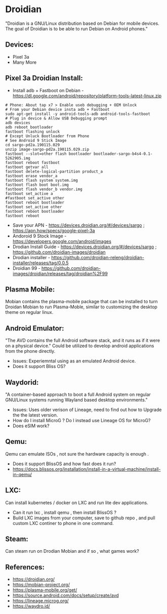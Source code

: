 Droidian
========
"Droidian is a GNU/Linux distribution based on Debian for mobile devices. The goal of Droidian is to be able to run Debian on Android phones."


Devices:
--------
* Pixel 3a
* Many More

Pixel 3a Droidian Install:
--------------------------
* Install adb + Fastboot on Debian - https://dl.google.com/android/repository/platform-tools-latest-linux.zip
```
# Phone: About tap x7 > Enable useb debugging + OEM Unlock
# From your Debian device insta adb + Fastboot
sudo apt-get install -y android-tools-adb android-tools-fastboot
# Plug in device & Allow USB Debugging prompt
adb devices
adb reboot bootloader
fastboot flashing unlock
# Except Unluck Bootloader from Phone
# See Android 9 Stick Image 
cd sargo-pd2a.190115.029
unzip image-sargo-pd2a.190115.029.zip 
fastboot --slot=other flash bootloader bootloader-sargo-b4s4-0.1-5262905.img
fastboot reboot fastboot
fastboot getvar all
fastboot delete-logical-partition product_a
fastboot erase vendor_a
fastboot flash system system.img
fastboot flash boot boot.img
fastboot flash vendor_b vendor.img
fastboot set_active a
#fastboot set_active other
fastboot reboot bootloader
fastboot set_active other
fastboot reboot bootloader
fastboot reboot
```
* Save your APN - https://devices.droidian.org/#/devices/sargo ; https://apn.how/specs/google-pixel-3a
* Andoroid 9 Stock Image - https://developers.google.com/android/images
* Drodian Install Guide - https://devices.droidian.org/#/devices/sargo ; https://github.com/droidian-images/droidian 
* Drodian installer - https://github.com/droidian-releng/droidian-installer/releases/tag/0.0.5
* Droidian 99 - https://github.com/droidian-images/droidian/releases/tag/droidian%2F99

Plasma Mobile:
--------------
Mobian contains the plasma-mobile package that can be installed to turn Droidan Mobian to run Plasma-Moble, similar to customizing the desktop theme on regular linux. 

Android Emulator:
-----------------
"The AVD contains the full Android software stack, and it runs as if it were on a physical device." Could be utilized to develop android applications from the phone directly. 

* Issues: Experiemntal using as an emulated Android device.  
* Does it support Bliss OS? 

Waydorid:
---------
"A container-based approach to boot a full Android system on regular GNU/Linux systems running Wayland based desktop environments." 

* Issues: Uses older verison of Lineage, need to find out how to Upgrade the the latest version. 
* How do I install MicroG ? Do I instead use Lineage OS for MicroG?
* Does eSIM work? 

Qemu:
-----
Qemu can emulate ISOs , not sure the hardware capacity is enough . 

* Does it support BlissOS and how fast does it run?
* https://docs.blissos.org/installation/install-in-a-virtual-machine/install-in-qemu/

LXC:
---
Can install kubernetes / docker on LXC and run lite dev applications.

* Can it run lxc , install qemu , then install BlissOS ? 
* Build LXC images from your computer, save to github repo , and pull custom LXC continer to phone in one command. 

Steam:
-----
Can steam run on Drodian Mobian and if so , what games work?


References:
-----------
* https://droidian.org/
* https://mobian-project.org/
* https://plasma-mobile.org/get/
* https://source.android.com/docs/setup/create/avd
* https://lineage.microg.org/
* https://waydro.id/